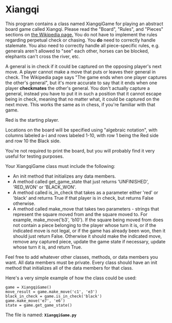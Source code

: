 # Xiangqi
This program contains a class named XiangqiGame for playing an abstract board game called Xiangqi. Please read the "Board", "Rules", and "Pieces" sections on <a href="https://en.wikipedia.org/wiki/Xiangqi">the Wikipedia page.</a> You do not have to implement the rules regarding perpetual check or chasing.  You **do** need to correctly handle stalemate.  You also need to correctly handle all piece-specific rules, e.g. generals aren't allowed to "see" each other, horses can be blocked, elephants can't cross the river, etc.

A general is in check if it could be captured on the opposing player's next move. A player cannot make a move that puts or leaves their general in check. The Wikipedia page says "The game ends when one player captures the other's general", but it's more accurate to say that it ends when one player **checkmates** the other's general.  You don't actually capture a general, instead you have to put it in such a position that it cannot escape being in check, meaning that no matter what, it could be captured on the next move.  This works the same as in chess, if you're familiar with that game.

Red is the starting player.

Locations on the board will be specified using "algebraic notation", with columns labeled a-i and rows labeled 1-10, with row 1 being the Red side and row 10 the Black side.

You're not required to print the board, but you will probably find it very useful for testing purposes.

Your XiangqiGame class must include the following:
* An init method that initializes any data members.
* A method called get_game_state that just returns 'UNFINISHED', 'RED_WON' or 'BLACK_WON'.
* A method called is_in_check that takes as a parameter either 'red' or 'black' and returns True if that player is in check, but returns False otherwise.
* A method called make_move that takes two parameters - strings that represent the square moved from and the square moved to.  For example, make_move('b3', 'b10').  If the square being moved from does not contain a piece belonging to the player whose turn it is, or if the indicated move is not legal, or if the game has already been won, then it should just return False.  Otherwise it should make the indicated move, remove any captured piece, update the game state if necessary, update whose turn it is, and return True.

Feel free to add whatever other classes, methods, or data members you want.  All data members must be private.  Every class should have an init method that initializes all of the data members for that class.

Here's a very simple example of how the class could be used:
```
game = XiangqiGame()
move_result = game.make_move('c1', 'e3')
black_in_check = game.is_in_check('black')
game.make_move('e7', 'e6')
state = game.get_game_state()
```
The file is named: <b>```XiangqiGame.py```</b>
